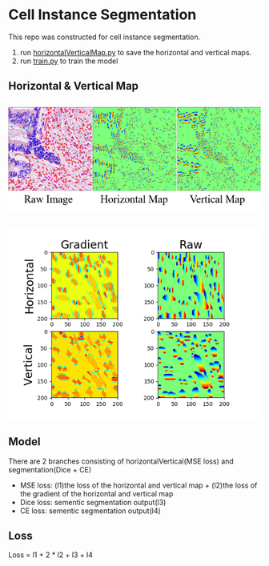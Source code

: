 # Cell Instance Segmentation
This repo was constructed for cell instance segmentation.
1. run [horizontalVerticalMap.py](./horizontalVerticalMap.py) to save the horizontal and vertical maps.
2. run [train.py](./train.py) to train the model
## Horizontal & Vertical Map
![HOrizontalVertical](./fig/HorizontalVerticalMap.png) 
---
![gradient](./fig/gradientAndRaw.png)
---
## Model
There are 2 branches consisting of horizontalVertical(MSE loss) and segmentation(Dice + CE)
- MSE loss: (l1)the loss of the horizontal and vertical map + (l2)the loss of the gradient of the horizontal and vertical map
- Dice loss: sementic segmentation output(l3)
- CE loss: sementic segmentation output(l4)
## Loss
Loss = l1 + 2 * l2 + l3 + l4
